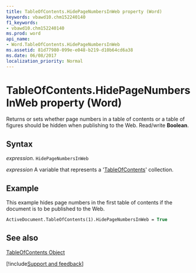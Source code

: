 ```yaml
---
title: TableOfContents.HidePageNumbersInWeb property (Word)
keywords: vbawd10.chm152240140
f1_keywords:
- vbawd10.chm152240140
ms.prod: word
api_name:
- Word.TableOfContents.HidePageNumbersInWeb
ms.assetid: 81d77980-099e-e048-b219-d10b64cd6a38
ms.date: 06/08/2017
localization_priority: Normal
---
```



# TableOfContents.HidePageNumbersInWeb property (Word)

Returns or sets whether page numbers in a table of contents or a table of figures should be hidden when publishing to the Web. Read/write  **Boolean**.


## Syntax

_expression_. `HidePageNumbersInWeb`

_expression_ A variable that represents a '[TableOfContents](Word.TableOfContents.md)' collection.


## Example

This example hides page numbers in the first table of contents if the document is to be published to the Web.


```vb
ActiveDocument.TableOfContents(1).HidePageNumbersInWeb = True
```


## See also


[TableOfContents Object](Word.TableOfContents.md)

[!include[Support and feedback](~/includes/feedback-boilerplate.md)]